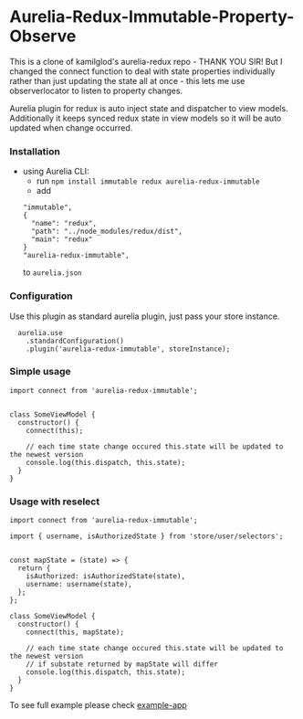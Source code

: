 # Aurelia-Redux-Immutable-Property-Observe

This is a clone of kamilglod's aurelia-redux repo - THANK YOU SIR! But I changed the connect function to deal with state properties individually rather than just updating the state all at once - this lets me use observerlocator to listen to property changes.

Aurelia plugin for redux is auto inject state and dispatcher to view models. Additionally it keeps synced redux state in view models so it will be auto updated when change occurred.


### Installation

* using Aurelia CLI:
  * run `npm install immutable redux aurelia-redux-immutable`
  * add
  ```
  "immutable",
  {
    "name": "redux",
    "path": "../node_modules/redux/dist",
    "main": "redux"
  }
  "aurelia-redux-immutable",
  ```
  to `aurelia.json`

### Configuration

Use this plugin as standard aurelia plugin, just pass your store instance.
```
  aurelia.use
    .standardConfiguration()
    .plugin('aurelia-redux-immutable', storeInstance);
```

### Simple usage


```
import connect from 'aurelia-redux-immutable';


class SomeViewModel {
  constructor() {
    connect(this);

    // each time state change occured this.state will be updated to the newest version
    console.log(this.dispatch, this.state);
  }
}
```

### Usage with reselect

```
import connect from 'aurelia-redux-immutable';

import { username, isAuthorizedState } from 'store/user/selectors';


const mapState = (state) => {
  return {
    isAuthorized: isAuthorizedState(state),
    username: username(state),
  };
};

class SomeViewModel {
  constructor() {
    connect(this, mapState);

    // each time state change occured this.state will be updated to the newest version
    // if substate returned by mapState will differ
    console.log(this.dispatch, this.state);
  }
}
```

To see full example please check [example-app](./doc/example-app/)
